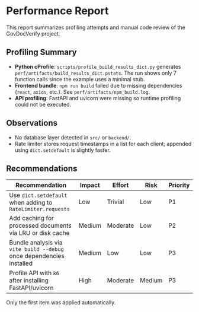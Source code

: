 # Performance Report

This report summarizes profiling attempts and manual code review of the GovDocVerify project.

## Profiling Summary

- **Python cProfile**: `scripts/profile_build_results_dict.py` generates `perf/artifacts/build_results_dict.pstats`. The run shows only 7 function calls since the example uses a minimal stub.
- **Frontend bundle**: `npm run build` failed due to missing dependencies (`react`, `axios`, etc.). See `perf/artifacts/npm_build.log`.
- **API profiling**: FastAPI and uvicorn were missing so runtime profiling could not be executed.

## Observations

- No database layer detected in `src/` or `backend/`.
- Rate limiter stores request timestamps in a list for each client; appended using `dict.setdefault` is slightly faster.

## Recommendations

| Recommendation | Impact | Effort | Risk | Priority |
| --- | --- | --- | --- | --- |
| Use `dict.setdefault` when adding to `RateLimiter.requests` | Low | Trivial | Low | P1 |
| Add caching for processed documents via LRU or disk cache | Medium | Moderate | Low | P2 |
| Bundle analysis via `vite build --debug` once dependencies installed | Medium | Low | Low | P3 |
| Profile API with `k6` after installing FastAPI/uvicorn | High | Moderate | Medium | P3 |

Only the first item was applied automatically.
